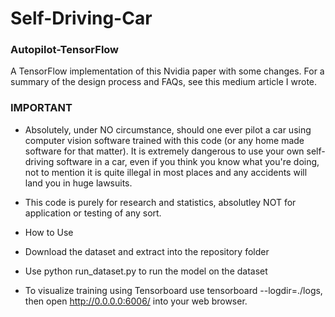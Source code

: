 # Self-Driving-Car
### Autopilot-TensorFlow
A TensorFlow implementation of this Nvidia paper with some changes. For a summary of the design process and FAQs, see this medium article I wrote.

### IMPORTANT
- Absolutely, under NO circumstance, should one ever pilot a car using computer vision software trained with this code (or any home made software for that matter). It is extremely dangerous to use your own self-driving software in a car, even if you think you know what you're doing, not to mention it is quite illegal in most places and any accidents will land you in huge lawsuits.

- This code is purely for research and statistics, absolutley NOT for application or testing of any sort.

- How to Use
- Download the dataset and extract into the repository folder


- Use python run_dataset.py to run the model on the dataset

- To visualize training using Tensorboard use tensorboard --logdir=./logs, then open http://0.0.0.0:6006/ into your web browser.

